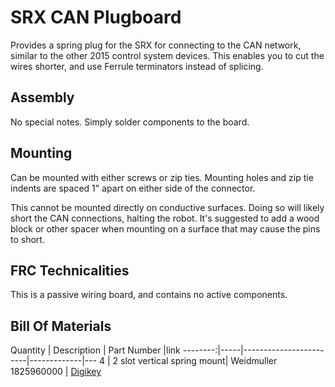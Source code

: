 # SRX CAN Plugboard
Provides a spring plug for the SRX for connecting to the CAN network, similar to the other 2015 control system devices. This enables you to cut the wires shorter, and use Ferrule terminators instead of splicing.

## Assembly
No special notes. Simply solder components to the board. 

## Mounting
Can be mounted with either screws or zip ties. Mounting holes and zip tie indents are spaced 1" apart on either side of the connector.

This cannot be mounted directly on conductive surfaces. Doing so will likely short the CAN connections, halting the robot. It's suggested to add a wood block or other spacer when mounting on a surface that may cause the pins to short.

## FRC Technicalities
This is a passive wiring board, and contains no active components.

## Bill Of Materials
Quantity | Description                  | Part Number |link
--------:|-----|------------------------|-------------|---
4        |  2 slot vertical spring mount| Weidmuller 1825960000 | [Digikey](http://www.digikey.com/product-detail/en/1825960000/281-2124-ND/1094462)
